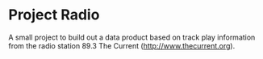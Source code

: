 # Project Radio
A small project to build out a data product based on track play information from the radio station 89.3 The Current (http://www.thecurrent.org).
